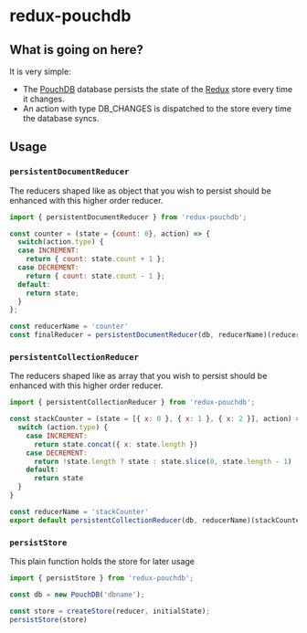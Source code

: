 # redux-pouchdb

## What is going on here?

It is very simple:
- The [PouchDB](http://pouchdb.com/) database persists the state of the [Redux](rackt.github.io/redux) store every time it changes.
- An action with type DB_CHANGES is dispatched to the store every time the database syncs.

## Usage

### `persistentDocumentReducer`

The reducers shaped like as object that you wish to persist should be enhanced with this higher order reducer.

``` js
import { persistentDocumentReducer } from 'redux-pouchdb';

const counter = (state = {count: 0}, action) => {
  switch(action.type) {
  case INCREMENT:
    return { count: state.count + 1 };
  case DECREMENT:
    return { count: state.count - 1 };
  default:
    return state;
  }
};

const reducerName = 'counter'
const finalReducer = persistentDocumentReducer(db, reducerName)(reducer)
```

### `persistentCollectionReducer`

The reducers shaped like as array that you wish to persist should be enhanced with this higher order reducer.

``` js
import { persistentCollectionReducer } from 'redux-pouchdb';

const stackCounter = (state = [{ x: 0 }, { x: 1 }, { x: 2 }], action) => {
  switch (action.type) {
    case INCREMENT:
      return state.concat({ x: state.length })
    case DECREMENT:
      return !state.length ? state : state.slice(0, state.length - 1)
    default:
      return state
  }
}

const reducerName = 'stackCounter'
export default persistentCollectionReducer(db, reducerName)(stackCounter)
```

### `persistStore`

This plain function holds the store for later usage

``` js
import { persistStore } from 'redux-pouchdb';

const db = new PouchDB('dbname');

const store = createStore(reducer, initialState);
persistStore(store)
```
